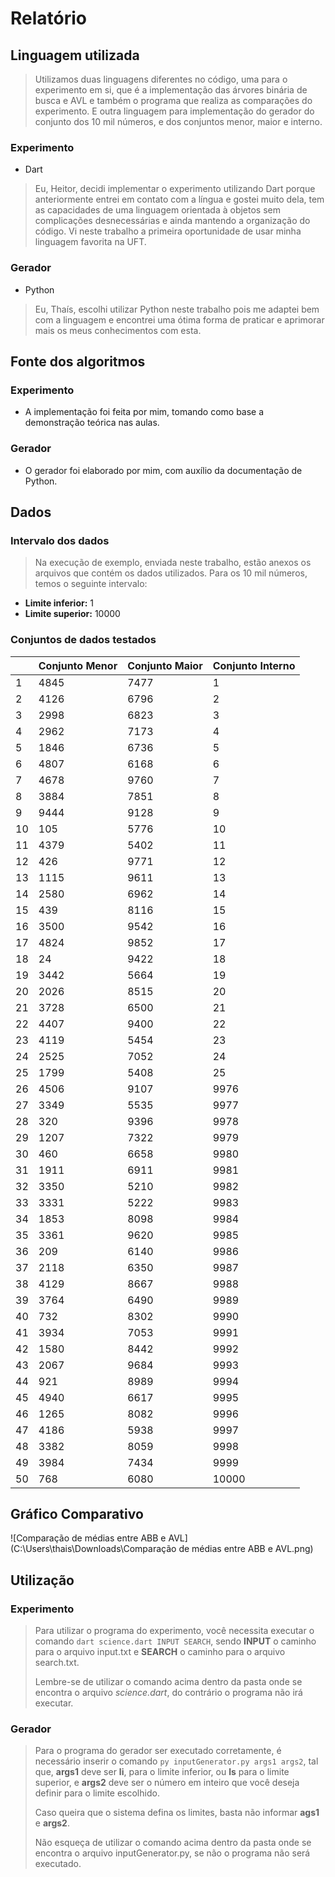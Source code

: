 # Relatório

## Linguagem utilizada

> Utilizamos duas linguagens diferentes no código, uma para o experimento em si, que é a implementação das árvores binária de busca e AVL e também o programa que realiza as comparações do experimento. E outra linguagem para implementação do gerador do conjunto dos 10 mil números, e dos conjuntos menor, maior e interno.

### Experimento

- Dart

>Eu, Heitor, decidi implementar o experimento utilizando Dart porque anteriormente entrei em contato com a língua e gostei muito dela, tem as capacidades de uma linguagem orientada à objetos sem complicações desnecessárias e ainda mantendo a organização do código. Vi neste trabalho a primeira oportunidade de usar minha linguagem favorita na UFT.

### Gerador

- Python

> Eu, Thaís, escolhi utilizar Python neste trabalho pois me adaptei bem com a linguagem e encontrei uma ótima forma de praticar e aprimorar mais os meus conhecimentos com esta. 

## Fonte dos algoritmos

### Experimento

- A implementação foi feita por mim, tomando como base a demonstração teórica nas aulas.

### Gerador

- O gerador foi elaborado por mim, com auxílio da documentação de Python.

## Dados

### Intervalo dos dados

> Na execução de exemplo, enviada neste trabalho, estão anexos os arquivos que contém os dados utilizados. Para os 10 mil números, temos o seguinte intervalo:

- **Limite inferior:** 1
- **Limite superior:** 10000

### Conjuntos de dados testados

|      | Conjunto Menor | Conjunto Maior | Conjunto Interno |
| ---- | -------------- | -------------- | ---------------- |
| 1    | 4845           | 7477           | 1                |
| 2    | 4126           | 6796           | 2                |
| 3    | 2998           | 6823           | 3                |
| 4    | 2962           | 7173           | 4                |
| 5    | 1846           | 6736           | 5                |
| 6    | 4807           | 6168           | 6                |
| 7    | 4678           | 9760           | 7                |
| 8    | 3884           | 7851           | 8                |
| 9    | 9444           | 9128           | 9                |
| 10   | 105            | 5776           | 10               |
| 11   | 4379           | 5402           | 11               |
| 12   | 426            | 9771           | 12               |
| 13   | 1115           | 9611           | 13               |
| 14   | 2580           | 6962           | 14               |
| 15   | 439            | 8116           | 15               |
| 16   | 3500           | 9542           | 16               |
| 17   | 4824           | 9852           | 17               |
| 18   | 24             | 9422           | 18               |
| 19   | 3442           | 5664           | 19               |
| 20   | 2026           | 8515           | 20               |
| 21   | 3728           | 6500           | 21               |
| 22   | 4407           | 9400           | 22               |
| 23   | 4119           | 5454           | 23               |
| 24   | 2525           | 7052           | 24               |
| 25   | 1799           | 5408           | 25               |
| 26   | 4506           | 9107           | 9976             |
| 27   | 3349           | 5535           | 9977             |
| 28   | 320            | 9396           | 9978             |
| 29   | 1207           | 7322           | 9979             |
| 30   | 460            | 6658           | 9980             |
| 31   | 1911           | 6911           | 9981             |
| 32   | 3350           | 5210           | 9982             |
| 33   | 3331           | 5222           | 9983             |
| 34   | 1853           | 8098           | 9984             |
| 35   | 3361           | 9620           | 9985             |
| 36   | 209            | 6140           | 9986             |
| 37   | 2118           | 6350           | 9987             |
| 38   | 4129           | 8667           | 9988             |
| 39   | 3764           | 6490           | 9989             |
| 40   | 732            | 8302           | 9990             |
| 41   | 3934           | 7053           | 9991             |
| 42   | 1580           | 8442           | 9992             |
| 43   | 2067           | 9684           | 9993             |
| 44   | 921            | 8989           | 9994             |
| 45   | 4940           | 6617           | 9995             |
| 46   | 1265           | 8082           | 9996             |
| 47   | 4186           | 5938           | 9997             |
| 48   | 3382           | 8059           | 9998             |
| 49   | 3984           | 7434           | 9999             |
| 50   | 768            | 6080           | 10000            |

## Gráfico Comparativo

![Comparação de médias entre ABB e AVL](C:\Users\thais\Downloads\Comparação de médias entre ABB e AVL.png)

## Utilização

### Experimento

>Para utilizar o programa do experimento, você necessita executar o comando `dart science.dart INPUT SEARCH`, sendo **INPUT** o caminho para o arquivo input.txt e **SEARCH** o caminho para o arquivo search.txt.
>
>Lembre-se de utilizar o comando acima dentro da pasta onde se encontra o arquivo *science.dart*, do contrário o programa não irá executar.

### Gerador

> Para o programa do gerador ser executado corretamente, é necessário inserir o comando `py inputGenerator.py args1 args2`, tal que, **args1** deve ser **li**, para o limite inferior, ou **ls** para o limite superior, e **args2** deve ser o número em inteiro que você deseja definir para o limite escolhido.
>
> Caso queira que o sistema defina os limites, basta não informar **ags1** e **args2**.
>
> Não esqueça de utilizar o comando acima dentro da pasta onde se encontra o arquivo inputGenerator.py, se não o programa não será executado.